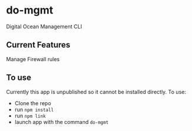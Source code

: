 # do-mgmt
Digital Ocean Management CLI

## Current Features
Manage Firewall rules

## To use

Currently this app is unpublished so it cannot be installed directly. To use:
- Clone the repo
- run ```npm install```
- run ```npm link```
- launch app with the command ```do-mgmt```
